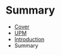 # Summary

* [Cover](README.md)
* [UPM](documentation/Upm.md)
* [Introduction](documentation/Introduction.md)
* Summary

